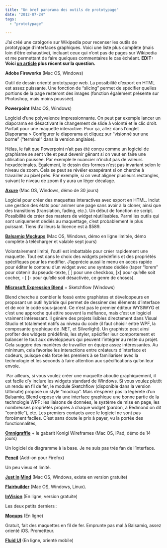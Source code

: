 ```yaml
---
title: "Un bref panorama des outils de prototypage"
date: "2012-07-24"
tags:
  - "prototypage"

---
```


J’ai créé une catégorie sur Wikipedia pour recenser les outils de prototypage d’interfaces graphiques. Voici une liste plus complète (mais loin d’être exhaustive), incluant ceux qui n’ont pas de pages sur Wikipedia et me permettant de faire quelques commentaires le cas échéant.
**EDIT : Voici [un article](http://toutcequibouge.net/toutcequibouge/2014/06/le-guide-relativement-exhaustif-et-raisonnablement-ultime-des-outils-de-prototypage/) plus récent sur la question.**



**Adobe Fireworks** (Mac OS, Windows)

Outil de dessin orienté prototypage web. La possibilité d’export en HTML est assez puissante. Une fonction de “slicing” permet de spécifier quelles portions de la page resteront des images (fonction également présente sur Photoshop, mais moins poussée).



**Powerpoint** (Mac OS, Windows)

Logiciel d’une polyvalence impressionnante. On peut par exemple lancer un diaporama en désactivant le changement de slide à volonté et le clic droit. Parfait pour une maquette interactive. Pour ça, allez dans l’onglet Diaporama > Configurer le diaporama et cliquez sur “visionné sur une borne” (“terminal” dans la version anglaise).

Hélas, le fait que Powerpoint n’ait pas été conçu comme un logiciel de graphisme se sent vite et peut devenir gênant si on veut en faire une utilisation poussée. Par exemple le nuancier n’inclut pas de valeurs hexadécimales. Également, le dessin des formes n’est pas invariant selon le niveau de zoom. Cela se peut se révéler exaspérant si on cherche à travailler au pixel près. Par exemple, si on veut aligner plusieurs rectangles, suivant le niveau de zoom il y aura un léger décalage.



**[Axure](http://www.axure.com)** (Mac OS, Windows, démo de 30 jours)

Logiciel pour créer des maquettes interactives avec export en HTML. Inclut une gestion des états pour animer une page sans avoir à la cloner, ainsi que des transitions (translation, fading, etc.). Un début de fonction de script. Possibilité de créer des masters de widget réutilisables. Parmi les outils qui sont uniquement dédiés au maquettage, c’est probablement le plus puissant. Tiens d’ailleurs la licence est à $589.



[**Balsamiq Mockups**](http://www.balsamiq.com/) (Mac OS, Windows, démo en ligne limitée, démo complète à télécharger et valable sept jours)

Volontairement limité, l’outil est imbattable pour créer rapidement une maquette. Tout est dans le choix des widgets prédéfinis et des propriétés spécifiques pour les modifier. J’apprécie aussi le menu en accès rapide pour éditer le contenu d’un widget avec une syntaxe dédiée (taper “lorem” pour obtenir du pseudo-texte, \[ \] pour une checkbox, \[x\] pour qu’elle soit cocher, - \[ \]- pour qu’elle soit désactivée, ce genre de choses).

[**Microsoft Expression Blend**](http://www.microsoft.com/expression/products/Blend_Overview.aspx) + Sketchflow (Windows)

Blend cherche à combler le fossé entre graphistes et développeurs en proposant un outil hybride qui permet de dessiner des éléments d’interface et de voir le code sous-jacent. Ce n’est pas le premier éditeur WYSIWYG et c’est une approche qui attire souvent la méfiance, mais c’est un logiciel vraiment intéressant. Il génère des projets lisibles directement dans Visual Studio et totalement natifs au niveau du code (il faut choisir entre WPF, la composante graphique de .NET, et Silverlight). Un graphiste peut ainsi profiter des widgets prédéfinis, les styler, spécifier leur comportement et balancer le tout aux développeurs qui peuvent l’intégrer au reste du projet. Cela suggère des manières de travailler en équipe assez intéressantes. Au minimum, cela favorise les interactions entre créateurs d’interface et codeurs, puisque cela force les premiers à se familiariser avec la technologie et les seconds à faire attention aux spécifications qu’on leur envoie.  

 Par ailleurs, si vous voulez créer une maquette aboutie graphiquement, il est facile d’y inclure les widgets standard de Windows. Si vous voulez plutôt un rendu en fil de fer, le module Sketchflow (disponible dans la version Ultimate) propose un style “mockup”. Mais n’espérez pas la légèreté d’un Balsamiq. Blend expose via une interface graphique une bonne partie de la technologie WPF : les liaisons de données, le système de mise en page, les nombreuses propriétés propres à chaque widget (pardon, à Redmond on dit “contrôle”), etc. Les premiers contacts avec le logiciel ne sont pas forcément faciles. C’est sans doute le prix à payer, vu la portée des fonctionnalités,


[**Omnigraffle**](http://www.omnigroup.com/products/omnigraffle/) + le gabarit Konigi Wireframes (Mac OS, iPad, démo de 14 jours)

Un logiciel de diagramme à la base. Je ne suis pas très fan de l’interface.

**[Pencil](https://addons.mozilla.org/fr/firefox/addon/pencil/)** (Add-on pour Firefox)

Un peu vieux et limité.


**[Just In](http://www.justinmind.com/) [Mind](http://www.justinmind.com/)** (Mac OS, Windows, existe en version gratuite)



[**Flairbuilder**](http://flairbuilder.com/) (Mac OS, Windows, Linux).



[**InVision**](http://www.invisionapp.com/) (En ligne, version gratuite)

Les deux petits derniers :

[**Moqups**](https://moqups.com/) (En ligne)

Gratuit, fait des maquettes en fil de fer. Emprunte pas mal à Balsamiq, assez orienté iOS. Prometteur.


[**Fluid UI**](https://www.fluidui.com/editor/live/) (En ligne, orienté mobile)
